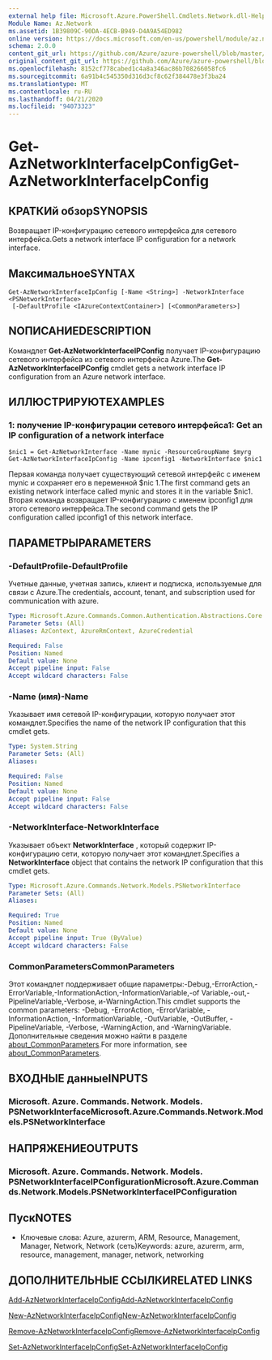 ```yaml
---
external help file: Microsoft.Azure.PowerShell.Cmdlets.Network.dll-Help.xml
Module Name: Az.Network
ms.assetid: 1B39809C-90DA-4ECB-B949-D4A9A54ED982
online version: https://docs.microsoft.com/en-us/powershell/module/az.network/get-aznetworkinterfaceipconfig
schema: 2.0.0
content_git_url: https://github.com/Azure/azure-powershell/blob/master/src/Network/Network/help/Get-AzNetworkInterfaceIpConfig.md
original_content_git_url: https://github.com/Azure/azure-powershell/blob/master/src/Network/Network/help/Get-AzNetworkInterfaceIpConfig.md
ms.openlocfilehash: 8152cf778cabed1c4a8a346ac86b708266058fc6
ms.sourcegitcommit: 6a91b4c545350d316d3cf8c62f384478e3f3ba24
ms.translationtype: MT
ms.contentlocale: ru-RU
ms.lasthandoff: 04/21/2020
ms.locfileid: "94073323"
---
```

# <span data-ttu-id="df28a-101">Get-AzNetworkInterfaceIpConfig</span><span class="sxs-lookup"><span data-stu-id="df28a-101">Get-AzNetworkInterfaceIpConfig</span></span>

## <span data-ttu-id="df28a-102">КРАТКИй обзор</span><span class="sxs-lookup"><span data-stu-id="df28a-102">SYNOPSIS</span></span>
<span data-ttu-id="df28a-103">Возвращает IP-конфигурацию сетевого интерфейса для сетевого интерфейса.</span><span class="sxs-lookup"><span data-stu-id="df28a-103">Gets a network interface IP configuration for a network interface.</span></span>

## <span data-ttu-id="df28a-104">Максимальное</span><span class="sxs-lookup"><span data-stu-id="df28a-104">SYNTAX</span></span>

```
Get-AzNetworkInterfaceIpConfig [-Name <String>] -NetworkInterface <PSNetworkInterface>
 [-DefaultProfile <IAzureContextContainer>] [<CommonParameters>]
```

## <span data-ttu-id="df28a-105">NОПИСАНИЕ</span><span class="sxs-lookup"><span data-stu-id="df28a-105">DESCRIPTION</span></span>
<span data-ttu-id="df28a-106">Командлет **Get-AzNetworkInterfaceIPConfig** получает IP-конфигурацию сетевого интерфейса из сетевого интерфейса Azure.</span><span class="sxs-lookup"><span data-stu-id="df28a-106">The **Get-AzNetworkInterfaceIPConfig** cmdlet gets a network interface IP configuration from an Azure network interface.</span></span>

## <span data-ttu-id="df28a-107">ИЛЛЮСТРИРУЮТ</span><span class="sxs-lookup"><span data-stu-id="df28a-107">EXAMPLES</span></span>

### <span data-ttu-id="df28a-108">1: получение IP-конфигурации сетевого интерфейса</span><span class="sxs-lookup"><span data-stu-id="df28a-108">1: Get an IP configuration of a network interface</span></span>
```
$nic1 = Get-AzNetworkInterface -Name mynic -ResourceGroupName $myrg
Get-AzNetworkInterfaceIpConfig -Name ipconfig1 -NetworkInterface $nic1
```

<span data-ttu-id="df28a-109">Первая команда получает существующий сетевой интерфейс с именем mynic и сохраняет его в переменной $nic 1.</span><span class="sxs-lookup"><span data-stu-id="df28a-109">The first command gets an existing network interface called mynic and stores it in the variable $nic1.</span></span> <span data-ttu-id="df28a-110">Вторая команда возвращает IP-конфигурацию с именем ipconfig1 для этого сетевого интерфейса.</span><span class="sxs-lookup"><span data-stu-id="df28a-110">The second command gets the IP configuration called ipconfig1 of this network interface.</span></span>
    

## <span data-ttu-id="df28a-111">ПАРАМЕТРЫ</span><span class="sxs-lookup"><span data-stu-id="df28a-111">PARAMETERS</span></span>

### <span data-ttu-id="df28a-112">-DefaultProfile</span><span class="sxs-lookup"><span data-stu-id="df28a-112">-DefaultProfile</span></span>
<span data-ttu-id="df28a-113">Учетные данные, учетная запись, клиент и подписка, используемые для связи с Azure.</span><span class="sxs-lookup"><span data-stu-id="df28a-113">The credentials, account, tenant, and subscription used for communication with azure.</span></span>

```yaml
Type: Microsoft.Azure.Commands.Common.Authentication.Abstractions.Core.IAzureContextContainer
Parameter Sets: (All)
Aliases: AzContext, AzureRmContext, AzureCredential

Required: False
Position: Named
Default value: None
Accept pipeline input: False
Accept wildcard characters: False
```

### <span data-ttu-id="df28a-114">-Name (имя)</span><span class="sxs-lookup"><span data-stu-id="df28a-114">-Name</span></span>
<span data-ttu-id="df28a-115">Указывает имя сетевой IP-конфигурации, которую получает этот командлет.</span><span class="sxs-lookup"><span data-stu-id="df28a-115">Specifies the name of the network IP configuration that this cmdlet gets.</span></span>

```yaml
Type: System.String
Parameter Sets: (All)
Aliases:

Required: False
Position: Named
Default value: None
Accept pipeline input: False
Accept wildcard characters: False
```

### <span data-ttu-id="df28a-116">-NetworkInterface</span><span class="sxs-lookup"><span data-stu-id="df28a-116">-NetworkInterface</span></span>
<span data-ttu-id="df28a-117">Указывает объект **NetworkInterface** , который содержит IP-конфигурацию сети, которую получает этот командлет.</span><span class="sxs-lookup"><span data-stu-id="df28a-117">Specifies a **NetworkInterface** object that contains the network IP configuration that this cmdlet gets.</span></span>

```yaml
Type: Microsoft.Azure.Commands.Network.Models.PSNetworkInterface
Parameter Sets: (All)
Aliases:

Required: True
Position: Named
Default value: None
Accept pipeline input: True (ByValue)
Accept wildcard characters: False
```

### <span data-ttu-id="df28a-118">CommonParameters</span><span class="sxs-lookup"><span data-stu-id="df28a-118">CommonParameters</span></span>
<span data-ttu-id="df28a-119">Этот командлет поддерживает общие параметры:-Debug,-ErrorAction,-ErrorVariable,-InformationAction,-InformationVariable,-of Variable,-out,-PipelineVariable,-Verbose, и-WarningAction.</span><span class="sxs-lookup"><span data-stu-id="df28a-119">This cmdlet supports the common parameters: -Debug, -ErrorAction, -ErrorVariable, -InformationAction, -InformationVariable, -OutVariable, -OutBuffer, -PipelineVariable, -Verbose, -WarningAction, and -WarningVariable.</span></span> <span data-ttu-id="df28a-120">Дополнительные сведения можно найти в разделе [about_CommonParameters](http://go.microsoft.com/fwlink/?LinkID=113216).</span><span class="sxs-lookup"><span data-stu-id="df28a-120">For more information, see [about_CommonParameters](http://go.microsoft.com/fwlink/?LinkID=113216).</span></span>

## <span data-ttu-id="df28a-121">ВХОДНЫЕ данные</span><span class="sxs-lookup"><span data-stu-id="df28a-121">INPUTS</span></span>

### <span data-ttu-id="df28a-122">Microsoft. Azure. Commands. Network. Models. PSNetworkInterface</span><span class="sxs-lookup"><span data-stu-id="df28a-122">Microsoft.Azure.Commands.Network.Models.PSNetworkInterface</span></span>

## <span data-ttu-id="df28a-123">НАПРЯЖЕНИЕ</span><span class="sxs-lookup"><span data-stu-id="df28a-123">OUTPUTS</span></span>

### <span data-ttu-id="df28a-124">Microsoft. Azure. Commands. Network. Models. PSNetworkInterfaceIPConfiguration</span><span class="sxs-lookup"><span data-stu-id="df28a-124">Microsoft.Azure.Commands.Network.Models.PSNetworkInterfaceIPConfiguration</span></span>

## <span data-ttu-id="df28a-125">Пуск</span><span class="sxs-lookup"><span data-stu-id="df28a-125">NOTES</span></span>
* <span data-ttu-id="df28a-126">Ключевые слова: Azure, azurerm, ARM, Resource, Management, Manager, Network, Network (сеть)</span><span class="sxs-lookup"><span data-stu-id="df28a-126">Keywords: azure, azurerm, arm, resource, management, manager, network, networking</span></span>

## <span data-ttu-id="df28a-127">ДОПОЛНИТЕЛЬНЫЕ ССЫЛКИ</span><span class="sxs-lookup"><span data-stu-id="df28a-127">RELATED LINKS</span></span>

[<span data-ttu-id="df28a-128">Add-AzNetworkInterfaceIpConfig</span><span class="sxs-lookup"><span data-stu-id="df28a-128">Add-AzNetworkInterfaceIpConfig</span></span>](./Add-AzNetworkInterfaceIpConfig.md)

[<span data-ttu-id="df28a-129">New-AzNetworkInterfaceIpConfig</span><span class="sxs-lookup"><span data-stu-id="df28a-129">New-AzNetworkInterfaceIpConfig</span></span>](./New-AzNetworkInterfaceIpConfig.md)

[<span data-ttu-id="df28a-130">Remove-AzNetworkInterfaceIpConfig</span><span class="sxs-lookup"><span data-stu-id="df28a-130">Remove-AzNetworkInterfaceIpConfig</span></span>](./Remove-AzNetworkInterfaceIpConfig.md)

[<span data-ttu-id="df28a-131">Set-AzNetworkInterfaceIpConfig</span><span class="sxs-lookup"><span data-stu-id="df28a-131">Set-AzNetworkInterfaceIpConfig</span></span>](./Set-AzNetworkInterfaceIpConfig.md)


